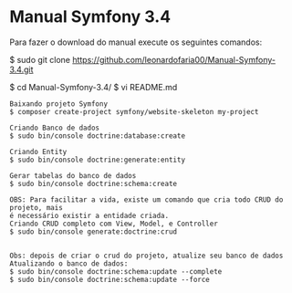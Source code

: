 # Manual Symfony 3.4


Para fazer o download do manual execute os seguintes comandos:

$ sudo git clone https://github.com/leonardofaria00/Manual-Symfony-3.4.git

$ cd Manual-Symfony-3.4/
$ vi README.md

    Baixando projeto Symfony
    $ composer create-project symfony/website-skeleton my-project
    
    Criando Banco de dados
    $ sudo bin/console doctrine:database:create
    
    Criando Entity
    $ sudo bin/console doctrine:generate:entity

    Gerar tabelas do banco de dados
    $ sudo bin/console doctrine:schema:create
    
    OBS: Para facilitar a vida, existe um comando que cria todo CRUD do projeto, mais
    é necessário existir a entidade criada.       
    Criando CRUD completo com View, Model, e Controller
    $ sudo bin/console generate:doctrine:crud
    
    
    Obs: depois de criar o crud do projeto, atualize seu banco de dados
    Atualizando o banco de dados:
    $ sudo bin/console doctrine:schema:update --complete
    $ sudo bin/console doctrine:schema:update --force
    
    








    
